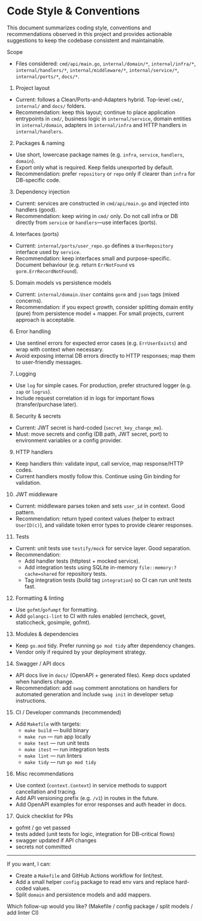 # Code Style & Conventions

This document summarizes coding style, conventions and recommendations observed in this project and provides actionable suggestions to keep the codebase consistent and maintainable.

Scope
- Files considered: `cmd/api/main.go`, `internal/domain/*`, `internal/infra/*`, `internal/handlers/*`, `internal/middleware/*`, `internal/service/*`, `internal/ports/*`, `docs/*`.

1. Project layout
- Current: follows a Clean/Ports-and-Adapters hybrid. Top-level `cmd/`, `internal/` and `docs/` folders.
- Recommendation: keep this layout; continue to place application entrypoints in `cmd/`, business logic in `internal/service`, domain entities in `internal/domain`, adapters in `internal/infra` and HTTP handlers in `internal/handlers`.

2. Packages & naming
- Use short, lowercase package names (e.g. `infra`, `service`, `handlers`, `domain`).
- Export only what is required. Keep fields unexported by default.
- Recommendation: prefer `repository` or `repo` only if clearer than `infra` for DB-specific code.

3. Dependency injection
- Current: services are constructed in `cmd/api/main.go` and injected into handlers (good).
- Recommendation: keep wiring in `cmd/` only. Do not call infra or DB directly from `service` or `handlers`—use interfaces (ports).

4. Interfaces (ports)
- Current: `internal/ports/user_repo.go` defines a `UserRepository` interface used by `service`.
- Recommendation: keep interfaces small and purpose-specific. Document behaviour (e.g. return `ErrNotFound` vs `gorm.ErrRecordNotFound`).

5. Domain models vs persistence models
- Current: `internal/domain.User` contains `gorm` and `json` tags (mixed concerns).
- Recommendation: if you expect growth, consider splitting domain entity (pure) from persistence model + mapper. For small projects, current approach is acceptable.

6. Error handling
- Use sentinel errors for expected error cases (e.g. `ErrUserExists`) and wrap with context when necessary.
- Avoid exposing internal DB errors directly to HTTP responses; map them to user-friendly messages.

7. Logging
- Use `log` for simple cases. For production, prefer structured logger (e.g. `zap` or `logrus`).
- Include request correlation id in logs for important flows (transfer/purchase later).

8. Security & secrets
- Current: JWT secret is hard-coded (`secret_key_change_me`).
- Must: move secrets and config (DB path, JWT secret, port) to environment variables or a config provider.

9. HTTP handlers
- Keep handlers thin: validate input, call service, map response/HTTP codes.
- Current handlers mostly follow this. Continue using Gin binding for validation.

10. JWT middleware
- Current: middleware parses token and sets `user_id` in context. Good pattern.
- Recommendation: return typed context values (helper to extract `UserID(c)`), and validate token error types to provide clearer responses.

11. Tests
- Current: unit tests use `testify/mock` for service layer. Good separation.
- Recommendation:
  - Add handler tests (httptest + mocked service).
  - Add integration tests using SQLite in-memory `file::memory:?cache=shared` for repository tests.
  - Tag integration tests (build tag `integration`) so CI can run unit tests fast.

12. Formatting & linting
- Use `gofmt`/`gofumpt` for formatting.
- Add `golangci-lint` to CI with rules enabled (errcheck, govet, staticcheck, gosimple, gofmt).

13. Modules & dependencies
- Keep `go.mod` tidy. Prefer running `go mod tidy` after dependency changes.
- Vendor only if required by your deployment strategy.

14. Swagger / API docs
- API docs live in `docs/` (OpenAPI + generated files). Keep docs updated when handlers change.
- Recommendation: add `swag` comment annotations on handlers for automated generation and include `swag init` in developer setup instructions.

15. CI / Developer commands (recommended)
- Add `Makefile` with targets:
  - `make build` — build binary
  - `make run` — run app locally
  - `make test` — run unit tests
  - `make itest` — run integration tests
  - `make lint` — run linters
  - `make tidy` — run `go mod tidy`

16. Misc recommendations
- Use context (`context.Context`) in service methods to support cancellation and tracing.
- Add API versioning prefix (e.g. `/v1`) in routes in the future.
- Add OpenAPI examples for error responses and auth header in docs.

17. Quick checklist for PRs
- gofmt / go vet passed
- tests added (unit tests for logic, integration for DB-critical flows)
- swagger updated if API changes
- secrets not committed

---

If you want, I can:
- Create a `Makefile` and GitHub Actions workflow for lint/test.
- Add a small helper `config` package to read env vars and replace hard-coded values.
- Split `domain` and persistence models and add mappers.

Which follow-up would you like? (Makefile / config package / split models / add linter CI)
